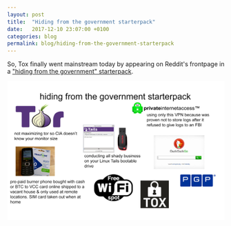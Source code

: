```yaml
---
layout: post
title:  "Hiding from the government starterpack"
date:   2017-12-10 23:07:00 +0100
categories: blog
permalink: blog/hiding-from-the-government-starterpack
---
```


So, Tox finally went mainstream today by appearing on Reddit's frontpage in a ["hiding from the government" starterpack](https://www.reddit.com/r/starterpacks/comments/7iuies/hiding_from_the_government_starterpack/).

[![Hiding from the government starterpack](/static/img/blog/hiding-from-the-government-starterpack.png)](/static/img/blog/hiding-from-the-government-starterpack.png)

